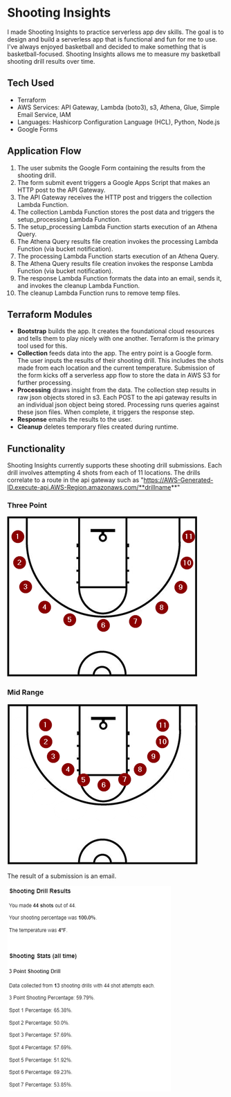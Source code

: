 # Shooting Insights

I made Shooting Insights to practice serverless app dev skills. The goal is to design and build a  serverless app that is functional and fun for me to use. I've always enjoyed basketball and decided to make something that is basketball-focused. Shooting Insights allows me to measure my basketball shooting drill results over time.

## Tech Used
- Terraform
- AWS Services: API Gateway, Lambda (boto3), s3, Athena, Glue, Simple Email Service, IAM
- Languages: Hashicorp Configuration Language (HCL), Python, Node.js
- Google Forms

## Application Flow
1. The user submits the Google Form containing the results from the shooting drill.
2. The form submit event triggers a Google Apps Script that makes an HTTP post to the API Gateway.
3. The API Gateway receives the HTTP post and triggers the collection Lambda Function.
4. The collection Lambda Function stores the post data and triggers the setup_processing Lambda Function.
5. The setup_processing Lambda Function starts execution of an Athena Query.
6. The Athena Query results file creation invokes the processing Lambda Function (via bucket notification).
7. The processing Lambda Function starts execution of an Athena Query.
8. The Athena Query results file creation invokes the response Lambda Function (via bucket notification).
9. The response Lambda Function formats the data into an email, sends it, and invokes the cleanup Lambda Function.
10. The cleanup Lambda Function runs to remove temp files.

## Terraform Modules
 - **Bootstrap** builds the app. It creates the foundational cloud resources and tells them to play nicely with one another. Terraform is the primary tool used for this.
 - **Collection** feeds data into the app. The entry point is a Google form. The user inputs the results of their shooting drill. This includes the shots made from each location and the current temperature. Submission of the form kicks off a serverless app flow to store the data in AWS S3 for further processing.
 - **Processing** draws insight from the data. The collection step results in raw json objects stored in s3. Each POST to the api gateway results in an individual json object being stored. Processing runs queries against these json files. When complete, it triggers the response step.
 - **Response** emails the results to the user.
 - **Cleanup** deletes temporary files created during runtime.

## Functionality
Shooting Insights currently supports these shooting drill submissions. Each drill involves attempting 4 shots from each of 11 locations. The drills correlate to a route in the api gateway such as "https://AWS-Generated-ID.execute-api.AWS-Region.amazonaws.com/**drillname**"

### Three Point

![three point shooting locations](img/three_point.png)

### Mid Range

![mid range shooting locations](img/mid_range.png)

The result of a submission is an email.

![email example](img/email_example.png)
